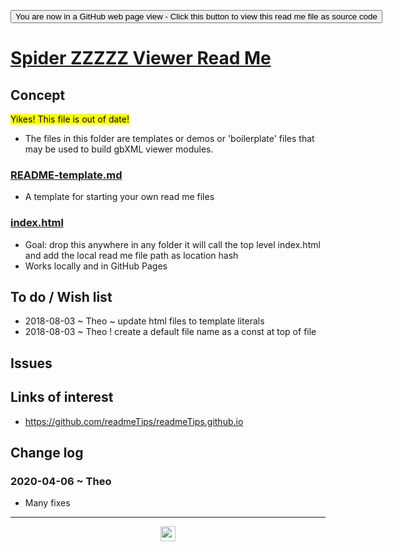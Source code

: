
<span style=display:none; >[You are now in a GitHub source code view - click this link to view Read Me file as a web page]( https://www.ladybug.tools/spider-2020/xxxxxx/readme.html "View file as a web page." ) </span>

<div><input type=button onclick=window.top.location.href="https://github.com/ladybug-tools/spider-2020/tree/master/assets/";
value='You are now in a GitHub web page view - Click this button to view this read me file as source code' ></div>


# [Spider ZZZZZ Viewer Read Me]( ./readme.html )

<!--@@@
<div style=height:300px;overflow:hidden;width:100%;resize:both; ><iframe src=https://theo-armour.github.io/2020/xxxxxx/ height=100% width=100% ></iframe></div>
_Spider ZZZZZ Viewer_

### Full Screen: [Spider ZZZZZ Viewer]( https://theo-armour.github.io/2020/xxxxxx/ )
@@@-->


## Concept

<mark>Yikes! This file is out of date!</mark>

* The files in this folder are templates or demos or 'boilerplate' files that may be used to build gbXML viewer modules.

### [README-template.md]( #tootoo-templates/0-templates-readme/README-template.md )

* A template for starting your own read me files

### [index.html]( #tootoo-templates/0-templates-readme/index.html )

* Goal: drop this anywhere in any folder it will call the top level index.html and add the local read me file path as location hash
* Works locally and in GitHub Pages

## To do / Wish list

* 2018-08-03 ~ Theo ~ update html files to template literals
* 2018-08-03 ~ Theo ! create a default file name as a const at top of file

## Issues


## Links of interest

* https://github.com/readmeTips/readmeTips.github.io


## Change log

### 2020-04-06 ~ Theo

* Many fixes

***

<center title="hello! Click me to go up to the top" ><a href=javascript:window.scrollTo(0,0); style=text-decoration:none; > <img width=24 src="https://ladybug.tools/artwork/icons_bugs/ico/spider.ico" > </a></center>


